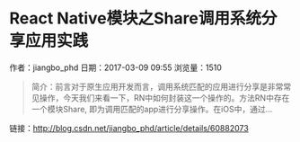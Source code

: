 # React Native模块之Share调用系统分享应用实践
作者：jiangbo_phd
日期：2017-03-09 09:55
浏览量：1510
> 简介：前言对于原生应用开发而言，调用系统匹配的应用进行分享是非常常见操作，今天我们来看一下，RN中如何封装这一个操作的。方法RN中存在一个模块Share, 即为调用匹配的app进行分享操作。在iOS中，通过...

 链接：http://blog.csdn.net/jiangbo_phd/article/details/60882073
